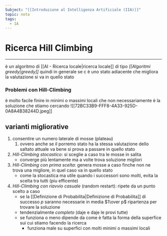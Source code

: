 ```yaml
---
Subject: "[[Introduzione al Intelligenza Artificiale (IIA)]]"
topic: nota
tags:
  - IA
---
```


# Ricerca Hill Climbing
---
è un algoritmo di [[AI - Ricerca locale|ricerca locale]]  di tipo _[[Algoritmi greedy|greedy]]_ quindi in generale se c è uno stato adiacente che migliora la valutazione si va in quello stato

### Problemi con Hill-Climbing
è molto facile finire in minimi o massimi locali che non necessariamente è la soluzione che stiamo cercando 
![[72BC33B9-FFF8-4A33-925D-0A8A4B38244D.jpeg]]

## varianti migliorative
1. consentire un numero laterale di mosse (plateau)
	1. ovvero anche se il porremo stato ha la stessa valutazione dello saltato attuale va bene si prova a passare in quello stato
2. _Hill-Climbing stocastico_: si sceglie a caso tra le mosse in salita 
	- converge più lentamente ma a volte trova soluzione migliori
3. _Hill-Climbing con prima scelta_: genera mosse a caso finche non ne trova una migliore, in quel caso va in quello stato
	- come la stocastica ma utile quando i successori sono molti, evita la scelta tra tutti (piu efficente)
4. _Hill-Climbing con riavvio casuale_ (random restart): ripete da un punto scelto a caso
	-  se la [[Definizione di Probabilita|Definizione di Probabilita]] di successo $p$ saranno necessarie in media $1\over p$ ripartenza per trovare la soluzione 
	- tendenzialmente _completo_ (daje e daje le provi tutte)
	- se funziona o meno dipende da come è fatta la forma della superfice sui cui stiamo facendo la ricerca
		- funziona male su superfici con molti minimi o massimi locali 
